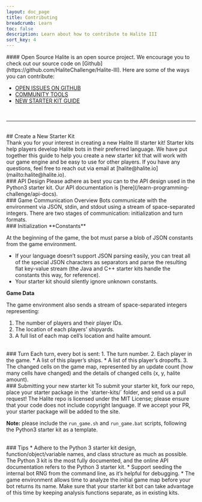 ```yaml
---
layout: doc_page
title: Contributing
breadcrumb: Learn
toc: false
description: Learn about how to contribute to Halite III
sort_key: 4
---
```


<div class="doc-section" markdown="1">
#### Open Source
Halite is an open source project. We encourage you to check out our source code on [Github](https://github.com/HaliteChallenge/Halite-III). Here are some of the ways you can contribute:

<br/>

* [OPEN ISSUES ON GITHUB](https://github.com/HaliteChallenge/Halite-III/issues)
* [COMMUNITY TOOLS](/learn-programming-challenge/downloads#community-tools)
* [NEW STARTER KIT GUIDE](#create-a-new-starter-kit)


<br/>

------------

<br/>
## Create a New Starter Kit
<br/>
Thank you for your interest in creating a new Halite III starter kit! Starter kits help players develop Halite bots in their preferred language. We have put together this guide to help you create a new starter kit that will work with our game engine and be easy to use for other players. If you have any questions, feel free to reach out via email at [halite@halite.io](mailto:halite@halite.io).


<br/>
### API Design
Please adhere as best you can to the API design used in the Python3 starter kit. Our API documentation is [here](/learn-programming-challenge/api-docs).


<br/>
### Game Communication Overview
Bots communicate with the environment via JSON, stdin, and stdout using a stream of space-separated integers. There are two stages of communication: initialization and turn formats.


<br/>
### Initialization
**Constants**

At the beginning of the game, the bot must parse a blob of JSON constants from the game environment.
* If your language doesn’t support JSON parsing easily, you can treat all of the special JSON characters as separators and parse the resulting flat key-value stream (the Java and C++ starter kits handle the constants this way, for reference).
* Your starter kit should silently ignore unknown constants.

**Game Data**

The game environment also sends a stream of space-separated integers representing:
1. The number of players and their player IDs.
2. The location of each players’ shipyards.
3. A full list of each map cell’s location and halite amount.


<br/>
### Turn
Each turn, every bot is sent:
1. The turn number.
2. Each player in the game.
  * A list of this player’s ships.
  * A list of this player’s dropoffs.
3. The changed cells on the game map, represented by an update count (how many cells have changed) and the details of changed cells (x, y, halite amount).


<br/>
### Submitting your new starter kit
To submit your starter kit, fork our repo, place your starter package in the `starter-kits/` folder, and send us a pull request! The Halite repo is licensed under the MIT License; please ensure that your code does not include copyright language. If we accept your PR, your starter package will be added to the site.


**Note:** please include the `run_game.sh` and `run_game.bat` scripts, following the Python3 starter kit as a template.


<br/>
### Tips
* Adhere to the Python 3 starter kit design, function/object/variable names, and class structure as much as possible. The Python 3 kit is the most fully documented, and the online API documentation refers to the Python 3 starter kit.
* Support seeding the internal bot RNG from the command line, as it’s helpful for debugging.
* The game environment allows time to analyze the initial game map before your bot returns its name. Make sure that your starter kit bot can take advantage of this time by keeping analysis functions separate, as in existing kits.

<br/>

</div>
